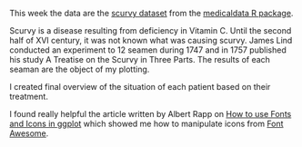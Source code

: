 This week the data are the [scurvy dataset](https://htmlpreview.github.io/?https://github.com/higgi13425/medicaldata/blob/master/man/description_docs/scurvy_desc.html) from the [medicaldata R package](https://higgi13425.github.io/medicaldata/).

Scurvy is a disease resulting from deficiency in Vitamin C. Until the second half of XVI century, it was not known what was causing scurvy.
James Lind conducted an experiment to 12 seamen during 1747 and in 1757 published his study A Treatise on the Scurvy in Three Parts. 
The results of each seaman are the object of my plotting. 

I created final overview of the situation of each patient based on their treatment. 

I found really helpful the article written by Albert Rapp on [How to use Fonts and Icons in ggplot](https://albert-rapp.de/posts/ggplot2-tips/08_fonts_and_icons/08_fonts_and_icons.html) which showed me how to manipulate icons from [Font Awesome](https://fontawesome.com/).


